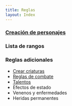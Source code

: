 ```yaml
---
title: Reglas
layout: Index
---
```


### [Creación de personajes](http://raldamain.com/rules/creacion%20de%20personajes)

### Lista de rangos

### Reglas adicionales

- [Crear criaturas](http://raldamain.com/rules/crear%20criaturas.html)
- [Reglas de combate](http://raldamain.com/rules/reglas%20de%20combate.html)
- [Talentos](http://raldamain.com/rules/talentos.html)
- Efectos de estado
- Venenos y enfermedades
- Heridas permanentes
